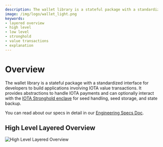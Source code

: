 ```yaml
---
description: The wallet library is a stateful package with a standardized interface for developers to build applications involving IOTA value transactions.
image: /img/logo/wallet_light.png
keywords:
- layered overview
- high level
- low level
- stronghold
- value transactions
- explanation
---
```

# Overview

The wallet library is a stateful package with a standardized interface for developers to build applications involving IOTA value transactions. It provides abstractions to handle IOTA payments and can optionally interact with the [IOTA Stronghold enclave](https://github.com/iotaledger/stronghold.rs/) for seed handling, seed storage, and state backup. 

You can read about our specs in detail in our [Engineering Specs Doc](https://github.com/iotaledger/wallet.rs/blob/dev/specs/wallet-ENGINEERING-SPEC-0000.md).

## High Level Layered Overview

![High Level Layered Overview](/img/overview/iota_layers_overview.svg)